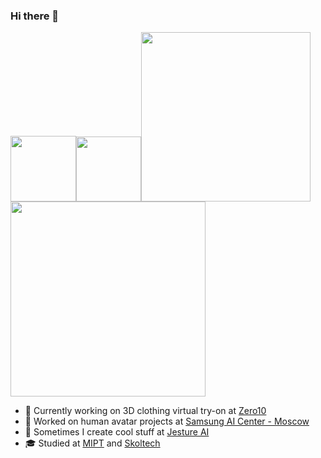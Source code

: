 ### Hi there 👋

<!-- <img alt="Visitors" src="https://komarev.com/ghpvc/?username=izakharkin&style=flat&labelColor=black&logo=github&label=PROFILE+VIEWS&color=29bf12"/></em></p>   -->

<!-- [![Ilya Zakharkin's github activity graph](https://activity-graph.herokuapp.com/graph?username=izakharkin&theme=nord)]() -->

<img src="./static/ilya_pbc_opt.gif" width="105"><img src="./static/ilya_pbc2_opt.gif" width="104"><img src="./static/ilya_jesture_opt.gif" width="271"><img src="./static/ilya_videotouch.gif" width="312">

<!--
**izakharkin/izakharkin** is a ✨ _special_ ✨ repository because its `README.md` (this file) appears on your GitHub profile.

Here are some ideas to get you started:

- 🔭 I’m currently working on ...
- 🌱 I’m currently learning ...
- 👯 I’m looking to collaborate on ...
- 🤔 I’m looking for help with ...
- 💬 Ask me about ...
- 📫 How to reach me: ...
- 😄 Pronouns: ...
- ⚡ Fun fact: ...
-->

- 👘 Currently working on 3D clothing virtual try-on at [Zero10](https://010.community)
- 🕺 Worked on human avatar projects at [Samsung AI Center - Moscow](https://github.com/saic-vul)
- 🤟 Sometimes I create cool stuff at [Jesture AI](https://github.com/jesture-ai/jesture-sdk)
- 🎓 Studied at [MIPT](https://mipt.ru/english) and [Skoltech](http://www.skoltech.ru/en)
